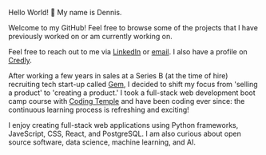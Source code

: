 Hello World! 👋 My name is Dennis.

Welcome to my GitHub! Feel free to browse some of the projects that I have previously worked on or am currently working on.

Feel free to reach out to me via [LinkedIn](https://linkedin.com/in/dxiong1) or [email](mailto:dtx319+7@gmail.com). I also have a profile on [Credly](https://credly.com/users/dtx319).

 After working a few years in sales at a Series B (at the time of hire) recruiting tech start-up called [Gem](https://www.gem.com/), I decided to shift my focus from 'selling a product' to 'creating a product.' I took a full-stack web development boot camp course with [Coding Temple](https://www.codingtemple.com/) and have been coding ever since: the continuous learning process is refreshing and exciting!
 
 I enjoy creating full-stack web applications using Python frameworks, JaveScript, CSS, React, and PostgreSQL. I am also curious about open source software, data science, machine learning, and AI.

